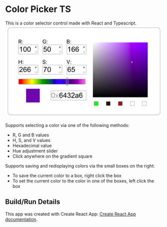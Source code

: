 # Color Picker TS

This is a color selector control made with React and Typescript.
![Color Picker Image](./resources/ControlImage.png)

Supports selecting a color via one of the following methods:
- R, G and B values
- H, S, and V values
- Hexadecimal value
- Hue adjustment slider
- Click anywhere on the gradient square

Supports saving and redisplaying colors via the small boxes on the right:
- To save the current color to a box, right click the box
- To set the current color to the color in one of the boxes, left click the box
## Build/Run Details

This app was created with Create React App: [Create React App documentation](https://facebook.github.io/create-react-app/docs/getting-started).
